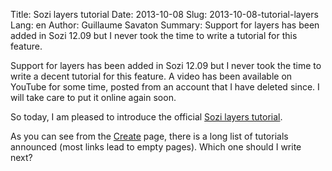 Title: Sozi layers tutorial
Date: 2013-10-08
Slug: 2013-10-08-tutorial-layers
Lang: en
Author: Guillaume Savaton
Summary:
    Support for layers has been added in Sozi 12.09 but I never took the time to write a tutorial for this feature.
    
Support for layers has been added in Sozi 12.09 but I never took the time to write a decent tutorial for this feature.
A video has been available on YouTube for some time, posted from an account that I have deleted since.
I will take care to put it online again soon.

So today, I am pleased to introduce the official [Sozi layers tutorial](|filename|/pages/en/tutorial-layers.md).

As you can see from the [Create](|filename|/pages/en/create.md) page, there is a long list of tutorials announced
(most links lead to empty pages).
Which one should I write next?
